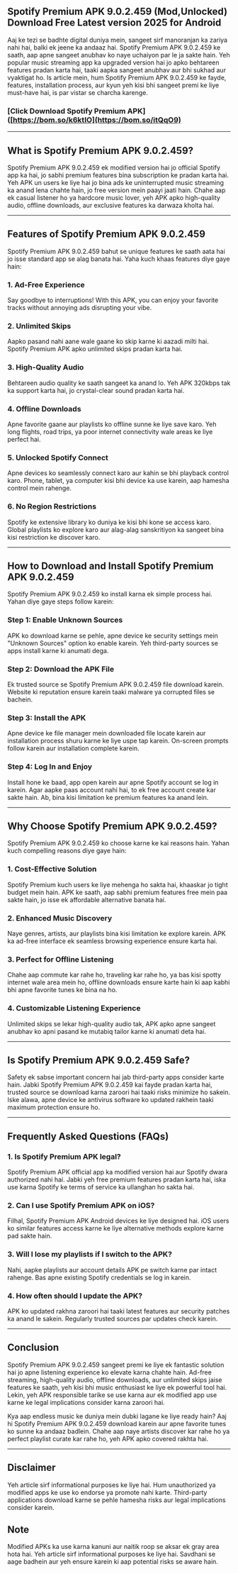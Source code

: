 ## Spotify Premium APK 9.0.2.459 (Mod,Unlocked) Download Free Latest version 2025 for Android

Aaj ke tezi se badhte digital duniya mein, sangeet sirf manoranjan ka zariya nahi hai, balki ek jeene ka andaaz hai. Spotify Premium APK 9.0.2.459 ke saath, aap apne sangeet anubhav ko naye uchaiyon par le ja sakte hain. Yeh popular music streaming app ka upgraded version hai jo apko behtareen features pradan karta hai, taaki aapka sangeet anubhav aur bhi sukhad aur vyaktigat ho. Is article mein, hum Spotify Premium APK 9.0.2.459 ke fayde, features, installation process, aur kyun yeh kisi bhi sangeet premi ke liye must-have hai, is par vistar se charcha karenge.

### [Click Download Spotify Premium APK]([https://bom.so/k6ktIO](https://bom.so/itQqO9)

---

## What is Spotify Premium APK 9.0.2.459?

Spotify Premium APK 9.0.2.459 ek modified version hai jo official Spotify app ka hai, jo sabhi premium features bina subscription ke pradan karta hai. Yeh APK un users ke liye hai jo bina ads ke uninterrupted music streaming ka anand lena chahte hain, jo free version mein paayi jaati hain. Chahe aap ek casual listener ho ya hardcore music lover, yeh APK apko high-quality audio, offline downloads, aur exclusive features ka darwaza kholta hai.

---

## Features of Spotify Premium APK 9.0.2.459

Spotify Premium APK 9.0.2.459 bahut se unique features ke saath aata hai jo isse standard app se alag banata hai. Yaha kuch khaas features diye gaye hain:

### 1. **Ad-Free Experience**
Say goodbye to interruptions! With this APK, you can enjoy your favorite tracks without annoying ads disrupting your vibe.

### 2. **Unlimited Skips**
Aapko pasand nahi aane wale gaane ko skip karne ki aazadi milti hai. Spotify Premium APK apko unlimited skips pradan karta hai.

### 3. **High-Quality Audio**
Behtareen audio quality ke saath sangeet ka anand lo. Yeh APK 320kbps tak ka support karta hai, jo crystal-clear sound pradan karta hai.

### 4. **Offline Downloads**
Apne favorite gaane aur playlists ko offline sunne ke liye save karo. Yeh long flights, road trips, ya poor internet connectivity wale areas ke liye perfect hai.

### 5. **Unlocked Spotify Connect**
Apne devices ko seamlessly connect karo aur kahin se bhi playback control karo. Phone, tablet, ya computer kisi bhi device ka use karein, aap hamesha control mein rahenge.

### 6. **No Region Restrictions**
Spotify ke extensive library ko duniya ke kisi bhi kone se access karo. Global playlists ko explore karo aur alag-alag sanskritiyon ka sangeet bina kisi restriction ke discover karo.

---

## How to Download and Install Spotify Premium APK 9.0.2.459

Spotify Premium APK 9.0.2.459 ko install karna ek simple process hai. Yahan diye gaye steps follow karein:

### Step 1: Enable Unknown Sources
APK ko download karne se pehle, apne device ke security settings mein "Unknown Sources" option ko enable karein. Yeh third-party sources se apps install karne ki anumati dega.

### Step 2: Download the APK File
Ek trusted source se Spotify Premium APK 9.0.2.459 file download karein. Website ki reputation ensure karein taaki malware ya corrupted files se bachein.

### Step 3: Install the APK
Apne device ke file manager mein downloaded file locate karein aur installation process shuru karne ke liye uspe tap karein. On-screen prompts follow karein aur installation complete karein.

### Step 4: Log In and Enjoy
Install hone ke baad, app open karein aur apne Spotify account se log in karein. Agar aapke paas account nahi hai, to ek free account create kar sakte hain. Ab, bina kisi limitation ke premium features ka anand lein.

---

## Why Choose Spotify Premium APK 9.0.2.459?

Spotify Premium APK 9.0.2.459 ko choose karne ke kai reasons hain. Yahan kuch compelling reasons diye gaye hain:

### 1. **Cost-Effective Solution**
Spotify Premium kuch users ke liye mehenga ho sakta hai, khaaskar jo tight budget mein hain. APK ke saath, aap sabhi premium features free mein paa sakte hain, jo isse ek affordable alternative banata hai.

### 2. **Enhanced Music Discovery**
Naye genres, artists, aur playlists bina kisi limitation ke explore karein. APK ka ad-free interface ek seamless browsing experience ensure karta hai.

### 3. **Perfect for Offline Listening**
Chahe aap commute kar rahe ho, traveling kar rahe ho, ya bas kisi spotty internet wale area mein ho, offline downloads ensure karte hain ki aap kabhi bhi apne favorite tunes ke bina na ho.

### 4. **Customizable Listening Experience**
Unlimited skips se lekar high-quality audio tak, APK apko apne sangeet anubhav ko apni pasand ke mutabiq tailor karne ki anumati deta hai.

---

## Is Spotify Premium APK 9.0.2.459 Safe?

Safety ek sabse important concern hai jab third-party apps consider karte hain. Jabki Spotify Premium APK 9.0.2.459 kai fayde pradan karta hai, trusted source se download karna zaroori hai taaki risks minimize ho sakein. Iske alawa, apne device ke antivirus software ko updated rakhein taaki maximum protection ensure ho.

---

## Frequently Asked Questions (FAQs)

### 1. **Is Spotify Premium APK legal?**
Spotify Premium APK official app ka modified version hai aur Spotify dwara authorized nahi hai. Jabki yeh free premium features pradan karta hai, iska use karna Spotify ke terms of service ka ullanghan ho sakta hai.

### 2. **Can I use Spotify Premium APK on iOS?**
Filhal, Spotify Premium APK Android devices ke liye designed hai. iOS users ko similar features access karne ke liye alternative methods explore karne pad sakte hain.

### 3. **Will I lose my playlists if I switch to the APK?**
Nahi, aapke playlists aur account details APK pe switch karne par intact rahenge. Bas apne existing Spotify credentials se log in karein.

### 4. **How often should I update the APK?**
APK ko updated rakhna zaroori hai taaki latest features aur security patches ka anand le sakein. Regularly trusted sources par updates check karein.

---

## Conclusion

Spotify Premium APK 9.0.2.459 sangeet premi ke liye ek fantastic solution hai jo apne listening experience ko elevate karna chahte hain. Ad-free streaming, high-quality audio, offline downloads, aur unlimited skips jaise features ke saath, yeh kisi bhi music enthusiast ke liye ek powerful tool hai. Lekin, yeh APK responsible tarike se use karna aur ek modified app use karne ke legal implications consider karna zaroori hai.

Kya aap endless music ke duniya mein dubki lagane ke liye ready hain? Aaj hi Spotify Premium APK 9.0.2.459 download karein aur apne favorite tunes ko sunne ka andaaz badlein. Chahe aap naye artists discover kar rahe ho ya perfect playlist curate kar rahe ho, yeh APK apko covered rakhta hai.

---

## Disclaimer

Yeh article sirf informational purposes ke liye hai. Hum unauthorized ya modified apps ke use ko endorse ya promote nahi karte. Third-party applications download karne se pehle hamesha risks aur legal implications consider karein.

## Note

Modified APKs ka use karna kanuni aur naitik roop se aksar ek gray area hota hai. Yeh article sirf informational purposes ke liye hai. Savdhani se aage badhein aur yeh ensure karein ki aap potential risks se aware hain.
